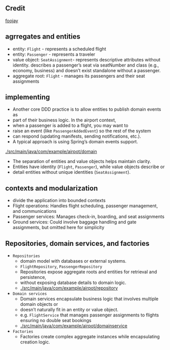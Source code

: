 ## Credit
[foojay](https://foojay.io/today/domain-driven-design-in-java-a-practical-guide/)
## agrregates and entities
- entity: `Flight` - represents a scheduled flight
- entity: `Passenger` -  represents a traveler
- value object: `SeatAssignment`- represents descriptive attributes without identity. 
       describes a passenger’s seat via seatNumber and class (e.g., economy, business) and
       doesn’t exist standalone without a passenger.
- aggregate root: `Flight` - manages its passengers and their seat assignments

## implementing
- Another core DDD practice is to allow entities to publish domain events as 
- part of their business logic. In the airport context, 
- when a passenger is added to a flight, you may want to 
- raise an event (like `PassengerAddedEvent`) so the rest of the system 
- can respond (updating manifests, sending notifications, etc.). 
- A typical approach is using Spring’s domain events support.

[./src/main/java/com/example/airpot/domain](./src/main/java/com/example/airpot/domain)

- The separation of entities and value objects helps maintain clarity. 
- Entities have identity (`Flight`, `Passenger`), while value objects describe or 
- detail entities without unique identities (`SeatAssignment`).

## contexts and modularization
-  divide the application into bounded contexts
  - Flight operations: Handles flight scheduling, passenger management, and communications 
  - Passenger services: Manages check-in, boarding, and seat assignments 
  - Ground services: Could involve baggage handling and gate assignments, but omitted here for simplicity


## Repositories, domain services, and factories
- `Repositories`
  - domain model with databases or external systems.
  - `FlightRepository`, `PassengerRepository`
  - Repositories expose aggregate roots and entities for retrieval and persistence, 
  - without exposing database details to domain logic.
  - [./src/main/java/com/example/airpot/repository](./src/main/java/com/example/airpot/repository)
- `Domain services`
  - Domain services encapsulate business logic that involves multiple domain objects or 
  - doesn’t naturally fit in an entity or value object.
  - e.g.  `FlightService` that manages passenger assignments to flights ensuring no double seat bookings
  - [./src/main/java/com/example/airpot/domainservice](./src/main/java/com/example/airpot/domainservice)
- `Factories`
  - Factories create complex aggregate instances while encapsulating creation logic.
